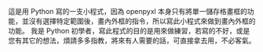 這是用 Python 寫的一支小程式，因為 openpyxl 本身只有將單一儲存格畫框的功能，並沒有選擇特定範圍後，畫內外框的指令，所以寫此小程式來做到畫內外框的功能。
我是 Python 初學者，寫此程式的目的是用來做練習，若寫的不好，或是您有其它的想法，煩請多多指教，將來有人需要的話，可直接拿去用，不必客氣。
